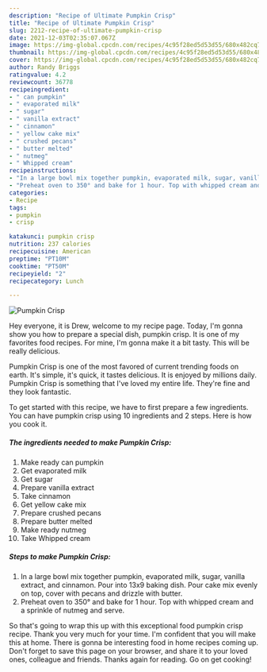 ```yaml
---
description: "Recipe of Ultimate Pumpkin Crisp"
title: "Recipe of Ultimate Pumpkin Crisp"
slug: 2212-recipe-of-ultimate-pumpkin-crisp
date: 2021-12-03T02:35:07.067Z
image: https://img-global.cpcdn.com/recipes/4c95f28ed5d53d55/680x482cq70/pumpkin-crisp-recipe-main-photo.jpg
thumbnail: https://img-global.cpcdn.com/recipes/4c95f28ed5d53d55/680x482cq70/pumpkin-crisp-recipe-main-photo.jpg
cover: https://img-global.cpcdn.com/recipes/4c95f28ed5d53d55/680x482cq70/pumpkin-crisp-recipe-main-photo.jpg
author: Randy Briggs
ratingvalue: 4.2
reviewcount: 36778
recipeingredient:
- " can pumpkin"
- " evaporated milk"
- " sugar"
- " vanilla extract"
- " cinnamon"
- " yellow cake mix"
- " crushed pecans"
- " butter melted"
- " nutmeg"
- " Whipped cream"
recipeinstructions:
- "In a large bowl mix together pumpkin, evaporated milk, sugar, vanilla extract, and cinnamon. Pour into 13x9 baking dish. Pour cake mix evenly on top, cover with pecans and drizzle with butter."
- "Preheat oven to 350° and bake for 1 hour. Top with whipped cream and a sprinkle of nutmeg and serve."
categories:
- Recipe
tags:
- pumpkin
- crisp

katakunci: pumpkin crisp 
nutrition: 237 calories
recipecuisine: American
preptime: "PT10M"
cooktime: "PT50M"
recipeyield: "2"
recipecategory: Lunch

---
```



![Pumpkin Crisp](https://img-global.cpcdn.com/recipes/4c95f28ed5d53d55/680x482cq70/pumpkin-crisp-recipe-main-photo.jpg)

Hey everyone, it is Drew, welcome to my recipe page. Today, I'm gonna show you how to prepare a special dish, pumpkin crisp. It is one of my favorites food recipes. For mine, I'm gonna make it a bit tasty. This will be really delicious.

Pumpkin Crisp is one of the most favored of current trending foods on earth. It's simple, it's quick, it tastes delicious. It is enjoyed by millions daily. Pumpkin Crisp is something that I've loved my entire life. They're fine and they look fantastic.




To get started with this recipe, we have to first prepare a few ingredients. You can have pumpkin crisp using 10 ingredients and 2 steps. Here is how you cook it.

<!--inarticleads1-->

##### The ingredients needed to make Pumpkin Crisp:

1. Make ready  can pumpkin
1. Get  evaporated milk
1. Get  sugar
1. Prepare  vanilla extract
1. Take  cinnamon
1. Get  yellow cake mix
1. Prepare  crushed pecans
1. Prepare  butter melted
1. Make ready  nutmeg
1. Take  Whipped cream




<!--inarticleads2-->

##### Steps to make Pumpkin Crisp:

1. In a large bowl mix together pumpkin, evaporated milk, sugar, vanilla extract, and cinnamon. Pour into 13x9 baking dish. Pour cake mix evenly on top, cover with pecans and drizzle with butter.
1. Preheat oven to 350° and bake for 1 hour. Top with whipped cream and a sprinkle of nutmeg and serve.




So that's going to wrap this up with this exceptional food pumpkin crisp recipe. Thank you very much for your time. I'm confident that you will make this at home. There is gonna be interesting food in home recipes coming up. Don't forget to save this page on your browser, and share it to your loved ones, colleague and friends. Thanks again for reading. Go on get cooking!
